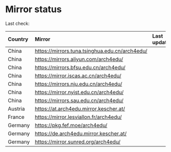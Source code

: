 <script src="./time.js"></script>
# Mirror status
Last check: <script type="text/javascript">localize(1700238393.4235227);</script>

|Country|Mirror|Last update|
|:------|:-----|:----------|
|China|https://mirrors.tuna.tsinghua.edu.cn/arch4edu/|<script type="text/javascript">localize(1700202739);</script>|
|China|https://mirrors.aliyun.com/arch4edu/|<script type="text/javascript">localize(1700202739);</script>|
|China|https://mirrors.bfsu.edu.cn/arch4edu/|<script type="text/javascript">localize(1700202739);</script>|
|China|https://mirror.iscas.ac.cn/arch4edu/|<script type="text/javascript">localize(1700202739);</script>|
|China|https://mirrors.nju.edu.cn/arch4edu/|<script type="text/javascript">localize(1700159477);</script>|
|China|https://mirror.nyist.edu.cn/arch4edu/|<script type="text/javascript">localize(1700202739);</script>|
|China|https://mirrors.sau.edu.cn/arch4edu/|<script type="text/javascript">localize(1700202739);</script>|
|Austria|https://at.arch4edu.mirror.kescher.at/|<script type="text/javascript">localize(1700202739);</script>|
|France|https://mirror.lesviallon.fr/arch4edu/|<script type="text/javascript">localize(1700202739);</script>|
|Germany|https://pkg.fef.moe/arch4edu/|<script type="text/javascript">localize(1700202739);</script>|
|Germany|https://de.arch4edu.mirror.kescher.at/|<script type="text/javascript">localize(1700202739);</script>|
|Germany|https://mirror.sunred.org/arch4edu/|<script type="text/javascript">localize(1700202739);</script>|

<script src="./tablefilter/tablefilter.js"></script>
<script src="./table.js"></script>